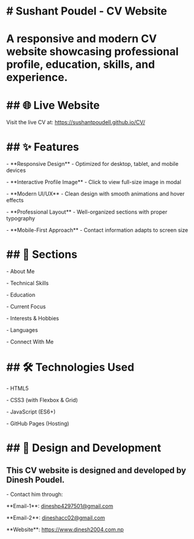 ﻿# \# Sushant Poudel - CV Website

# A responsive and modern CV website showcasing professional profile, education, skills, and experience.

# \## 🌐 Live Website

Visit the live CV at: https://sushantpoudell.github.io/CV/

# 

# \## ✨ Features

\- \*\*Responsive Design\*\* - Optimized for desktop, tablet, and mobile devices

\- \*\*Interactive Profile Image\*\* - Click to view full-size image in modal

\- \*\*Modern UI/UX\*\* - Clean design with smooth animations and hover effects

\- \*\*Professional Layout\*\* - Well-organized sections with proper typography

\- \*\*Mobile-First Approach\*\* - Contact information adapts to screen size

# 

# \## 🚀 Sections

\- About Me

\- Technical Skills

\- Education

\- Current Focus

\- Interests \& Hobbies

\- Languages

\- Connect With Me

# 

# \## 🛠️ Technologies Used

\- HTML5

\- CSS3 (with Flexbox \& Grid)

\- JavaScript (ES6+)

\- GitHub Pages (Hosting)

# 

# \## 📁 Design and Development
## This CV website is designed and developed by **Dinesh Poudel**.

\- Contact him through:

\*\*Email-1\*\*: dineshp4297501@gmail.com

\*\*Email-2\*\*: dineshacc02@gmail.com

\*\*Website\*\*: https://www.dinesh2004.com.np

